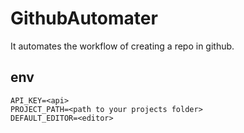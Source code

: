 # GithubAutomater

It automates the workflow of creating a repo in github.

## env

```
API_KEY=<api>
PROJECT_PATH=<path to your projects folder>
DEFAULT_EDITOR=<editor>
```
